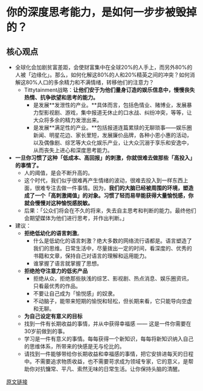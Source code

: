 # 你的深度思考能力，是如何一步步被毁掉的？

## 核心观点

- 全球化会加剧贫富差距，会使财富集中在全球20%的人手上，而另外80%的人被「边缘化」。那么，如何化解这80%的人和20%精英之间的冲突？如何消解这80%人口的多余精力和不满情绪，转移他们的注意力？
  - Tittytainment战略：**让他们安于为他们量身订造的娱乐信息中，慢慢丧失热情、抗争欲望和思考的能力。**
    - 是发展**发泄性的产业。**具体而言，包括色情业、赌博业，发展暴力型影视剧、游戏，集中报道无休止的口水战、纠纷冲突，等等，让大众将多余的精力发泄出来。
    - 是发展**满足性的产业。**包括报道连篇累牍的无聊琐事——娱乐圈新闻、明星花边、家长里短，发展廉价品牌，各种小恩小惠的活动，以及偶像剧、综艺等大众化娱乐产业，让大众沉溺于享乐和安逸中，从而丧失上进心和深度思考能力。
- **一旦你习惯了这种「低成本、高回报」的刺激，你就很难去做那些「高投入」的事情了。**
  - 人的阈值，是会不断升高的。
  - 这个时代，我们似乎很难再产生情绪的波动，很难去投入到一样东西上面，很难专注去做一件事情。因为，**我们的大脑已经被周围的环境，塑造成了一个「高刺激阈值」的对象。习惯了轻而易举能获得大量愉悦感，你就会慢慢对这种愉悦感脱敏。**
  - 后果：「公众们将会在不久的将来，失去自主思考和判断的能力。最终他们会期望媒体为他们进行思考，并作出判断。」
- 建议：
  - **拒绝低幼化的语言刺激**。
    - 什么是低幼化的语言刺激？绝大多数的网络流行语都是。语言塑造了我们的思维。日常生活中，尽量拨出一定的时间，看深度的、优秀的书籍和文章，保持自己对语言的理解和运用能力。
    - 谁掌握了语言就掌握了思想。
  - **拒绝抢夺注意力的低劣产品**
    - 拒绝从众，拒绝那些肤浅的综艺、影视剧、热点消息、娱乐圈资讯，只看最优秀的作品。
    - 不要让自己成为「愉悦感」的奴隶。
    - 不动脑子，能带来短期的愉悦和轻松，但长期来看，它只能导向空虚和无聊。
  -  **为自己设定有意义的目标**
    - 找到一件有长期收益的事情，并从中获得幸福感 —— 这是一件你需要在30岁前做到的事。
    - 学习是一件有意义的事情。每每获得一个新知识，每每将新知识纳入自己的思维体系，所带来的快感是无与伦比的。
    - 请找到一件能够带给你长期收益和幸福感的事情，把它安排进每天的日程中。不需要追求物质收益，也不需要苛求成为领域专家，它的意义，是帮助你对抗慵常、平凡、索然无味的日常生活。让你保持头脑的清醒。



[原文链接](https://mp.weixin.qq.com/s?__biz=MzAxNTY0NjEzNg==&mid=2247484310&idx=1&sn=20bb0ea24db5a5f610855f107b6bbfa4&chksm=9b81af41acf626575c9e86b4c487cca90fe72bfb736ec8fee027bdcaa27dbaa7d5a1ca5441ac&mpshare=1&scene=1&srcid=0603FbihhaeTrWssN6nqDhw5&sharer_sharetime=1570786082127&sharer_shareid=e3fd0bc576019eb258b28dbc23db97d9#rd)

